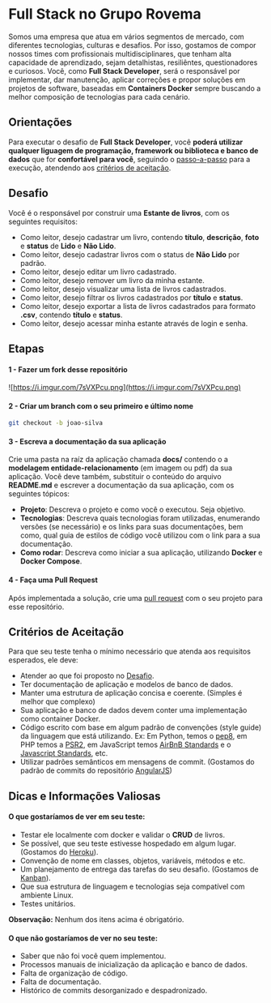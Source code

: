 # Full Stack no Grupo Rovema
Somos uma empresa que atua em vários segmentos de mercado, com diferentes tecnologias, culturas e desafios. Por isso, gostamos de compor nossos times com profissionais multidisciplinares, que tenham alta capacidade de aprendizado, sejam detalhistas, resiliêntes, questionadores e curiosos. Você, como **Full Stack Developer**, será o responsável por implementar, dar manutenção, aplicar correções e propor soluções em projetos de software, baseadas em **Containers Docker** sempre buscando a melhor composição de tecnologias para cada cenário.

## Orientações
Para executar o desafio de **Full Stack Developer**, você **poderá utilizar qualquer liguagem de programação, framework ou biblioteca e banco de dados** que for **confortável para você**, seguindo o [passo-a-passo](https://github.com/rovema/fullstack-test#etapas) para a execução, atendendo aos [critérios de aceitação](https://github.com/rovema/fullstack-test#crit%C3%A9rios-de-aceita%C3%A7%C3%A3o). 

## Desafio
Você é o responsável por construir uma **Estante de livros**, com os seguintes requisitos:

- Como leitor, desejo cadastrar um livro, contendo **título**, **descrição**, **foto** e **status** de **Lido** e **Não Lido**.
- Como leitor, desejo cadastrar livros com o status de **Não Lido** por padrão.
- Como leitor, desejo editar um livro cadastrado.
- Como leitor, desejo remover um livro da minha estante.
- Como leitor, desejo visualizar uma lista de livros cadastrados.
- Como leitor, desejo filtrar os livros cadastrados por **título** e **status**.
- Como leitor, desejo exportar a lista de livros cadastrados para formato **.csv**, contendo **título** e **status**.
- Como leitor, desejo acessar minha estante através de login e senha.

## Etapas

#### 1 - Fazer um fork desse repositório
![https://i.imgur.com/7sVXPcu.png](https://i.imgur.com/7sVXPcu.png)


#### 2 - Criar um branch com o seu primeiro e último nome
```bash
git checkout -b joao-silva
```

#### 3 - Escreva a documentação da sua aplicação
Crie uma pasta na raíz da aplicação chamada **docs/** contendo o a **modelagem entidade-relacionamento** (em imagem ou pdf) da sua aplicação. Você deve também, substituir o conteúdo do arquivo **README.md** e escrever a documentação da sua aplicação, com os seguintes tópicos: 
- **Projeto**: Descreva o projeto e como você o executou. Seja objetivo.
- **Tecnologias**: Descreva quais tecnologias foram utilizadas, enumerando versões (se necessário) e os links para suas documentações, bem como, qual guia de estilos de código você utilizou com o link para a sua documentação.
- **Como rodar**: Descreva como iniciar a sua aplicação, utilizando **Docker** e **Docker Compose**.

#### 4 - Faça uma Pull Request
Após implementada a solução, crie uma [pull request](https://github.com/rovema/fullstack-test/pulls) com o seu projeto para esse repositório.

## Critérios de Aceitação
Para que seu teste tenha o mínimo necessário que atenda aos requisitos esperados, ele deve:
- Atender ao que foi proposto no [Desafio](https://github.com/rovema/fullstack-test#Desafio).
- Ter documentação de aplicação e modelos de banco de dados.
- Manter uma estrutura de aplicação concisa e coerente. (Simples é melhor que complexo)
- Sua aplicação e banco de dados devem conter uma implementação como container Docker.
- Código escrito com base em algum padrão de convenções (style guide) da linguagem que está utilizando. Ex: Em Python, temos o [pep8](https://www.python.org/dev/peps/pep-0008/), em PHP temos a [PSR2](https://www.php-fig.org/psr/psr-2/), em JavaScript temos [AirBnB Standards](https://github.com/airbnb/javascript) e o [Javascript Standards](https://standardjs.com/), etc.
- Utilizar padrões semânticos em mensagens de commit. (Gostamos do padrão de commits do repositório [AngularJS](http://karma-runner.github.io/3.0/dev/git-commit-msg.html))


## Dicas e Informações Valiosas

#### O que gostaríamos de ver em seu teste:
- Testar ele localmente com docker e validar o **CRUD** de livros.
- Se possível, que seu teste estivesse hospedado em algum lugar. (Gostamos do [Heroku](https://www.heroku.com/)).
- Convenção de nome em classes, objetos, variáveis, métodos e etc.
- Um planejamento de entrega das tarefas do seu desafio. (Gostamos de [Kanban](https://blog.runrun.it/o-que-e-kanban/)).
- Que sua estrutura de linguagem e tecnologias seja compatível com ambiente Linux.
- Testes unitários.

**Observação:** Nenhum dos itens acima é obrigatório.

#### O que não gostaríamos de ver no seu teste:
- Saber que não foi você quem implementou.
- Processos manuais de inicialização da aplicação e banco de dados.
- Falta de organização de código.
- Falta de documentação.
- Histórico de commits desorganizado e despadronizado.
